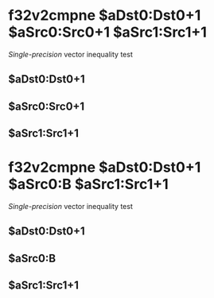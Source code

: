 # f32v2cmpne $aDst0:Dst0+1 $aSrc0:Src0+1 $aSrc1:Src1+1

*Single-precision* vector inequality test


## $aDst0:Dst0+1

## $aSrc0:Src0+1

## $aSrc1:Src1+1

# f32v2cmpne $aDst0:Dst0+1 $aSrc0:B $aSrc1:Src1+1

*Single-precision* vector inequality test


## $aDst0:Dst0+1

## $aSrc0:B

## $aSrc1:Src1+1

